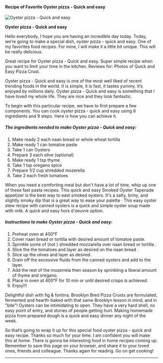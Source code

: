             

#### Recipe of Favorite Oyster pizza - Quick and easy

![Oyster pizza - Quick and easy](https://img-global.cpcdn.com/recipes/6209464189321216/751x532cq70/oyster-pizza-quick-and-easy-recipe-main-photo.jpg)

**Oyster pizza - Quick and easy**

Hello everybody, I hope you are having an incredible day today. Today, we’re going to make a special dish, oyster pizza - quick and easy. One of my favorites food recipes. For mine, I will make it a little bit unique. This will be really delicious.

Great recipe for Oyster pizza - Quick and easy. Super simple recipe when you want to limit your time in the kitchen. Reviews for: Photos of Quick and Easy Pizza Crust.

Oyster pizza - Quick and easy is one of the most well liked of recent trending foods in the world. It is simple, it is fast, it tastes yummy. It’s enjoyed by millions daily. Oyster pizza - Quick and easy is something that I have loved my whole life. They are nice and they look fantastic.

To begin with this particular recipe, we have to first prepare a few components. You can cook oyster pizza - quick and easy using 8 ingredients and 9 steps. Here is how you can achieve it.

##### The ingredients needed to make Oyster pizza - Quick and easy:

1.  Make ready 2 each naan bread or whole wheat tortilla
2.  Make ready 1 can tomatoe paste
3.  Take 1 can Oysters
4.  Prepare 3 each olive (optional)
5.  Make ready 1 tsp thyme
6.  Take 1 tsp oregano spice
7.  Prepare 1/2 cup shredded mozerella
8.  Take 2 each fresh tomatoes

When you need a comforting meal but don't have a lot of time, whip up one of these fast pasta recipes. This quick and easy Smoked Oyster Tapenade appetizer is the best way to east smoked oysters. It's a salty, briny, and slightly smoky dip that is a great way to ease your palette · This easy oyster stew recipe with canned oysters is a quick and simple oyster soup made with milk. A quick and easy hors d'oeuvre option.

##### Instructions to make Oyster pizza - Quick and easy:

1.  Preheat oven at 400°F
2.  Cover naan bread or tortilla with desired amount of tomatoe paste.
3.  Sprinkle some of (not ) shredded mozzarella over naan bread or tortilla .
4.  Slice the the tomatoes and layer as desired on the naan bread .
5.  Slice up the olives and layer as desired .
6.  Drain off the excessive fluids from the canned oysters and add to the layer.
7.  Add the rest of the mozerrela then season by sprinkling a liberal amount of thyme and oregano.
8.  Place in oven at 400°F for 10 min or until desired crisps is achieved.
9.  Enjoy!!!

Delightful dish with fig & fontina. Brooklyn Bred Pizza Crusts are formulated, fermented and hearth-baked with that same Brooklyn lesson in mind, and in "bite"! Oysters can be intimidating to open. They have a very hard shell, no easy point of entry, and stories of people getting hurt. Making homemade pizza from prepared dough is a quick and easy dinner any night of the week.

So that’s going to wrap it up for this special food oyster pizza - quick and easy recipe. Thanks so much for your time. I am confident you will make this at home. There is gonna be interesting food in home recipes coming up. Remember to save this page on your browser, and share it to your loved ones, friends and colleague. Thanks again for reading. Go on get cooking!

* * *